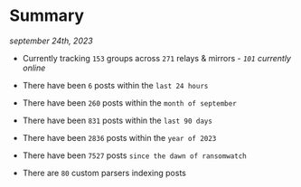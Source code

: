 
# Summary
_september 24th, 2023_

- Currently tracking `153` groups across `271` relays & mirrors - _`101` currently online_

- There have been `6` posts within the `last 24 hours`

- There have been `260` posts within the `month of september`

- There have been `831` posts within the `last 90 days`

- There have been `2836` posts within the `year of 2023`

- There have been `7527` posts `since the dawn of ransomwatch`

- There are `80` custom parsers indexing posts
